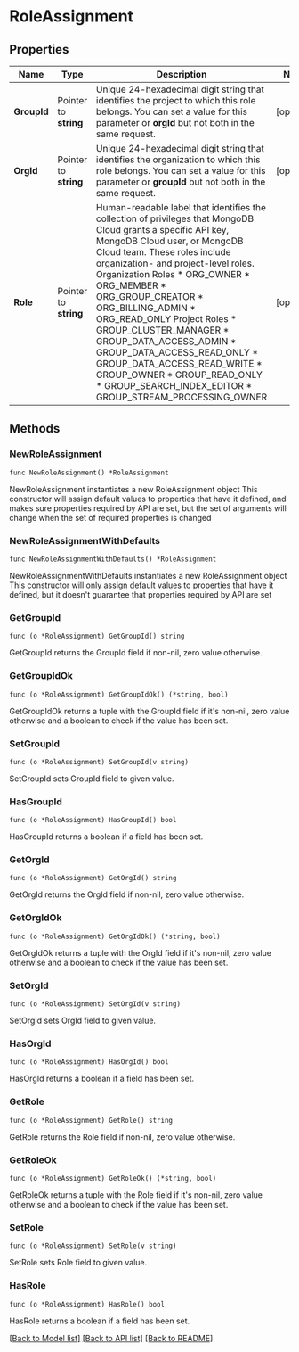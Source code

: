 # RoleAssignment

## Properties

Name | Type | Description | Notes
------------ | ------------- | ------------- | -------------
**GroupId** | Pointer to **string** | Unique 24-hexadecimal digit string that identifies the project to which this role belongs. You can set a value for this parameter or **orgId** but not both in the same request. | [optional] 
**OrgId** | Pointer to **string** | Unique 24-hexadecimal digit string that identifies the organization to which this role belongs. You can set a value for this parameter or **groupId** but not both in the same request. | [optional] 
**Role** | Pointer to **string** | Human-readable label that identifies the collection of privileges that MongoDB Cloud grants a specific API key, MongoDB Cloud user, or MongoDB Cloud team. These roles include organization- and project-level roles.  Organization Roles  * ORG_OWNER * ORG_MEMBER * ORG_GROUP_CREATOR * ORG_BILLING_ADMIN * ORG_READ_ONLY  Project Roles  * GROUP_CLUSTER_MANAGER * GROUP_DATA_ACCESS_ADMIN * GROUP_DATA_ACCESS_READ_ONLY * GROUP_DATA_ACCESS_READ_WRITE * GROUP_OWNER * GROUP_READ_ONLY * GROUP_SEARCH_INDEX_EDITOR * GROUP_STREAM_PROCESSING_OWNER   | [optional] 

## Methods

### NewRoleAssignment

`func NewRoleAssignment() *RoleAssignment`

NewRoleAssignment instantiates a new RoleAssignment object
This constructor will assign default values to properties that have it defined,
and makes sure properties required by API are set, but the set of arguments
will change when the set of required properties is changed

### NewRoleAssignmentWithDefaults

`func NewRoleAssignmentWithDefaults() *RoleAssignment`

NewRoleAssignmentWithDefaults instantiates a new RoleAssignment object
This constructor will only assign default values to properties that have it defined,
but it doesn't guarantee that properties required by API are set

### GetGroupId

`func (o *RoleAssignment) GetGroupId() string`

GetGroupId returns the GroupId field if non-nil, zero value otherwise.

### GetGroupIdOk

`func (o *RoleAssignment) GetGroupIdOk() (*string, bool)`

GetGroupIdOk returns a tuple with the GroupId field if it's non-nil, zero value otherwise
and a boolean to check if the value has been set.

### SetGroupId

`func (o *RoleAssignment) SetGroupId(v string)`

SetGroupId sets GroupId field to given value.

### HasGroupId

`func (o *RoleAssignment) HasGroupId() bool`

HasGroupId returns a boolean if a field has been set.
### GetOrgId

`func (o *RoleAssignment) GetOrgId() string`

GetOrgId returns the OrgId field if non-nil, zero value otherwise.

### GetOrgIdOk

`func (o *RoleAssignment) GetOrgIdOk() (*string, bool)`

GetOrgIdOk returns a tuple with the OrgId field if it's non-nil, zero value otherwise
and a boolean to check if the value has been set.

### SetOrgId

`func (o *RoleAssignment) SetOrgId(v string)`

SetOrgId sets OrgId field to given value.

### HasOrgId

`func (o *RoleAssignment) HasOrgId() bool`

HasOrgId returns a boolean if a field has been set.
### GetRole

`func (o *RoleAssignment) GetRole() string`

GetRole returns the Role field if non-nil, zero value otherwise.

### GetRoleOk

`func (o *RoleAssignment) GetRoleOk() (*string, bool)`

GetRoleOk returns a tuple with the Role field if it's non-nil, zero value otherwise
and a boolean to check if the value has been set.

### SetRole

`func (o *RoleAssignment) SetRole(v string)`

SetRole sets Role field to given value.

### HasRole

`func (o *RoleAssignment) HasRole() bool`

HasRole returns a boolean if a field has been set.

[[Back to Model list]](../README.md#documentation-for-models) [[Back to API list]](../README.md#documentation-for-api-endpoints) [[Back to README]](../README.md)


